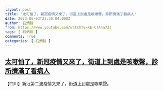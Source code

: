 ```yaml
---
layout: post
title: "太可怕了，新冠疫情又來了，街道上到處是咳嗽聲，診所擠滿了看病人"
date: 2023-06-03T23:30:04.000Z
author: 石炳鋒
from: https://www.youtube.com/watch?v=XE-C7Aha7Js
tags: [ 石炳锋 ]
comments: True
categories: [ 石炳锋 ]
---
```

<!--1685835004000-->
[太可怕了，新冠疫情又來了，街道上到處是咳嗽聲，診所擠滿了看病人](https://www.youtube.com/watch?v=XE-C7Aha7Js)
------

<div>
【四川】新冠第二波疫情又來了，街道上到處是咳嗽聲。
</div>
